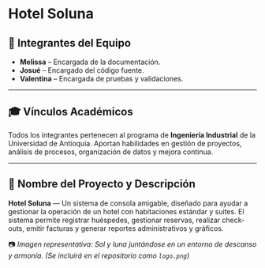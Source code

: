  Hotel Soluna
=============
## 👥 Integrantes del Equipo

- **Melissa** – Encargada de la documentación.
- **Josué** – Encargado del código fuente.
- **Valentina** – Encargada de pruebas y validaciones.

---

## 🎓 Vínculos Académicos

Todos los integrantes pertenecen al programa de **Ingeniería Industrial** de la Universidad de Antioquia. Aportan habilidades en gestión de proyectos, análisis de procesos, organización de datos y mejora continua.

---

## 🌟 Nombre del Proyecto y Descripción

**Hotel Soluna** — Un sistema de consola amigable, diseñado para ayudar a gestionar la operación de un hotel con habitaciones estándar y suites. El sistema permite registrar huéspedes, gestionar reservas, realizar check-outs, emitir facturas y generar reportes administrativos y gráficos.

📷 *Imagen representativa: Sol y luna juntándose en un entorno de descanso y armonía.* *(Se incluirá en el repositorio como `logo.png`)*



